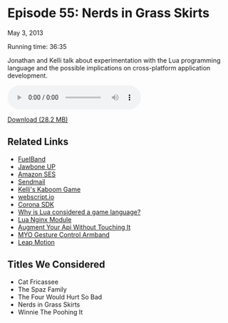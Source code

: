 Episode 55: Nerds in Grass Skirts
====
May 3, 2013

Running time: 36:35

Jonathan and Kelli talk about experimentation with the Lua programming language and the possible implications on cross-platform application development.

<audio preload="auto" controls>
	<source src="https://s3.amazonaws.com/nitch/Episode_55_Nerds_in_Grass_Skirts.mp3" type="audio/mpeg" />
	<source src="https://s3.amazonaws.com/nitch/Episode_55_Nerds_in_Grass_Skirts.ogg" type="audio/ogg" />
</audio>

[Download (28.2 MB)](https://s3.amazonaws.com/nitch/Episode_55_Nerds_in_Grass_Skirts.mp3 "Episode 55: Nerds in Grass Skirts")

## Related Links

* [FuelBand](http://www.nike.com/us/en_us/c/nikeplus-fuelband "Nike+ FuelBand. Tracks your all-day activity and helps you do more.. Nike.com")
* [Jawbone UP](https://jawbone.com/up "UP by Jawbone | Know yourself. Live better.")
* [Amazon SES](http://aws.amazon.com/ses/ "Amazon Simple Email Service (Amazon SES)")
* [Sendmail](http://www.sendmail.com/sm/open_source/ "Open Source - Sendmail.com")
* [Kelli's Kaboom Game](http://kaboom-game.herokuapp.com/)
* [webscript.io](https://www.webscript.io/ "webscript - scripting on the web")
* [Corona SDK](http://www.coronalabs.com/products/corona-sdk/ "Corona SDK | Corona Labs")
* [Why is Lua considered a game language?](http://stackoverflow.com/a/38404 "python - Why is Lua considered a game language? - Stack Overflow")
* [Lua Nginx Module](https://github.com/chaoslawful/lua-nginx-module)
* [Augment Your Api Without Touching It](http://3scale.github.io/2013/01/09/augment-your-api-without-touching-it/)
* [MYO Gesture Control Armband](https://getmyo.com/ "MYO - The Gesture Control Armband")
* [Leap Motion](https://www.leapmotion.com/ "Leap Motion")

## Titles We Considered

* Cat Fricassee
* The Spaz Family
* The Four Would Hurt So Bad
* Nerds in Grass Skirts
* Winnie The Poohing It
